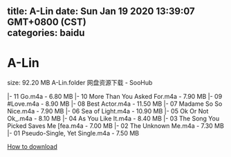 
title: A-Lin
date: Sun Jan 19 2020 13:39:07 GMT+0800 (CST)    
categories: baidu
---

# A-Lin
size: 92.20 MB
 A-Lin.folder 网盘资源下载 - SooHub
 
|- 11 Go.m4a - 6.80 MB
|- 10 More Than You Asked For.m4a - 7.90 MB
|- 09 #Love.m4a - 8.90 MB
|- 08 Best Actor.m4a - 11.50 MB
|- 07 Madame So So Nice.m4a - 7.90 MB
|- 06 Sea of Light.m4a - 10.90 MB
|- 05 Ok Or Not Ok_.m4a - 8.10 MB
|- 04 As You Like It.m4a - 8.40 MB
|- 03 The Song You Picked Saves Me [fea.m4a - 7.00 MB
|- 02 The Unknown Me.m4a - 7.30 MB
|- 01 Pseudo-Single, Yet Single.m4a - 7.50 MB

[How to download](https://bpcam.bemobtrk.com/go/2ceec3aa-1ca2-46d6-b9ff-aaa5c184517c?jno=4748)